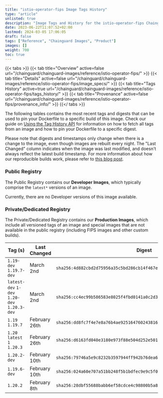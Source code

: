```yaml
---
title: "istio-operator-fips Image Tags History"
type: "article"
unlisted: true
description: "Image Tags and History for the istio-operator-fips Chainguard Image"
date: 2023-06-22T11:07:52+02:00
lastmod: 2024-03-05 17:06:05
draft: false
tags: ["Reference", "Chainguard Images", "Product"]
images: []
weight: 700
toc: true
---
```


{{< tabs >}}
{{< tab title="Overview" active=false url="/chainguard/chainguard-images/reference/istio-operator-fips/" >}}
{{< tab title="Details" active=false url="/chainguard/chainguard-images/reference/istio-operator-fips/image_specs/" >}}
{{< tab title="Tags History" active=true url="/chainguard/chainguard-images/reference/istio-operator-fips/tags_history/" >}}
{{< tab title="Provenance" active=false url="/chainguard/chainguard-images/reference/istio-operator-fips/provenance_info/" >}}
{{</ tabs >}}

The following tables contains the most recent tags and digests that can be used to pin your Dockerfile to a specific build of this image. Check our guide on [Using the Tag History API](/chainguard/chainguard-images/using-the-tag-history-api/) for information on how to fetch all tags from an image and how to pin your Dockerfile to a specific digest.

Please note that digests and timestamps only change when there is a change to the image, even though images are rebuilt every night. The "Last Changed" column indicates when the image was last modified, and doesn't always reflect the latest build timestamp. For more information about how our reproducible builds work, please refer to [this blog post](https://www.chainguard.dev/unchained/reproducing-chainguards-reproducible-image-builds).

### Public Registry
The Public Registry contains our **Developer Images**, which typically comprise the `latest*` versions of an image.

Currently, there are no Developer versions of this image available.

### Private/Dedicated Registry
The Private/Dedicated Registry contains our **Production Images**, which include all versioned tags of an image and special images that are not available in the public registry (including FIPS images and other custom builds).

| Tag (s)                                       | Last Changed  | Digest                                                                    |
|-----------------------------------------------|---------------|---------------------------------------------------------------------------|
|  `1.19-dev` `1.19.7-dev`                      | March 2nd     | `sha256:4d882cbd2d75956a35c5bd286cb14f467e3d04e19221d2d9361538c2444e6477` |
|  `latest-dev` `1-dev` `1.20-dev` `1.20.3-dev` | March 2nd     | `sha256:cc4ec99b586583e8025f4fbd0141a0c2d35d087f7d61508789a795d4f74798df` |
|  `1.19` `1.19.7`                              | February 26th | `sha256:dd8fc7f4e7e8a76b4ae925164760243816ee055960f4a3a4acb7e81895771e73` |
|  `1.20` `latest` `1` `1.20.3`                 | February 26th | `sha256:d6163fd040e3180e973f88e504d252e50108be1fd34e1bfb6cb9744e11fca8c1` |
|  `1.20.2-dev`                                 | February 10th | `sha256:79746a5e9c8232b3597944ff942b76dea64e833e78e5aa39777d01edad76b927` |
|  `1.19.6-dev`                                 | February 10th | `sha256:024a60e707a51bb248f5b1bdfec9e9c5f0feab5571a1d8d551351d445de390df` |
|  `1.20.2`                                     | February 8th  | `sha256:28dbf55688babb6ef58cdce4c98800b5a84fcd9d98303d983171be835bc1b7b4` |

